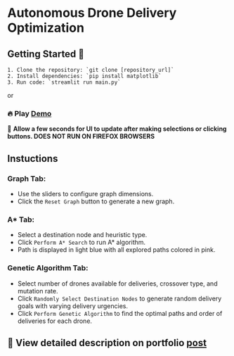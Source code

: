 # Autonomous Drone Delivery Optimization
## Getting Started 🚀

    1. Clone the repository: `git clone [repository_url]`
    2. Install dependencies: `pip install matplotlib`
    3. Run code: `streamlit run main.py`

or 

### 🔥 Play [Demo](https://brandon-toews.github.io/drone-delivery/)
🚧 **Allow a few seconds for UI to update after making selections or clicking buttons. DOES NOT RUN ON FIREFOX BROWSERS**

## Instuctions
### Graph Tab:

-   Use the sliders to configure graph dimensions.
-   Click the `Reset Graph` button to generate a new graph.

### A\* Tab:

-   Select a destination node and heuristic type.
-   Click `Perform A* Search` to run A\* algorithm.
-   Path is displayed in light blue with all explored paths colored in pink.

### Genetic Algorithm Tab:

-   Select number of drones available for deliveries, crossover type, and mutation rate.
-   Click `Randomly Select Destination Nodes` to generate random delivery goals with varying delivery urgencies.
-   Click `Perform Genetic Algorithm` to find the optimal paths and order of deliveries for each drone.

## 📄 View detailed description on portfolio [post](https://brandon-toews.github.io/portfolio/posts/drone-delivery/drone-delivery.html)
